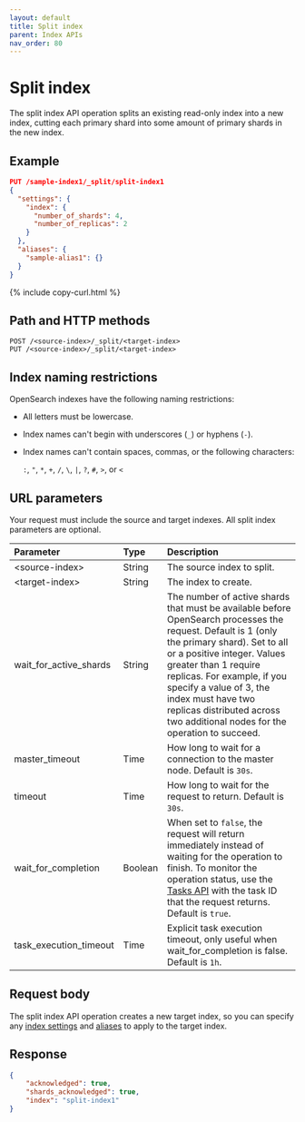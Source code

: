 ```yaml
---
layout: default
title: Split index
parent: Index APIs
nav_order: 80
---
```


# Split index

The split index API operation splits an existing read-only index into a new index, cutting each primary shard into some amount of primary shards in the new index.

## Example

```json
PUT /sample-index1/_split/split-index1
{
  "settings": {
    "index": {
      "number_of_shards": 4,
      "number_of_replicas": 2
    }
  },
  "aliases": {
    "sample-alias1": {}
  }
}
```
{% include copy-curl.html %}

## Path and HTTP methods

```
POST /<source-index>/_split/<target-index>
PUT /<source-index>/_split/<target-index>
```

## Index naming restrictions

OpenSearch indexes have the following naming restrictions:

- All letters must be lowercase.
- Index names can't begin with underscores (`_`) or hyphens (`-`).
- Index names can't contain spaces, commas, or the following characters:

  `:`, `"`, `*`, `+`, `/`, `\`, `|`, `?`, `#`, `>`, or `<`

## URL parameters

Your request must include the source and target indexes. All split index parameters are optional.

Parameter | Type | Description
:--- | :--- | :---
&lt;source-index&gt; | String | The source index to split.
&lt;target-index&gt; | String | The index to create.
wait_for_active_shards | String | The number of active shards that must be available before OpenSearch processes the request. Default is 1 (only the primary shard). Set to all or a positive integer. Values greater than 1 require replicas. For example, if you specify a value of 3, the index must have two replicas distributed across two additional nodes for the operation to succeed.
master_timeout | Time | How long to wait for a connection to the master node. Default is `30s`.
timeout | Time | How long to wait for the request to return. Default is `30s`.
wait_for_completion | Boolean | When set to `false`, the request will return immediately instead of waiting for the operation to finish. To monitor the operation status, use the [Tasks API]({{site.url}}{{site.baseurl}}/api-reference/tasks/) with the task ID that the request returns. Default is `true`.
task_execution_timeout | Time | Explicit task execution timeout, only useful when wait_for_completion is false. Default is `1h`.

## Request body

The split index API operation creates a new target index, so you can specify any [index settings]({{site.url}}{{site.baseurl}}/api-reference/index-apis/create-index/#index-settings) and [aliases]({{site.url}}{{site.baseurl}}/opensearch/index-alias) to apply to the target index.

## Response

```json
{
    "acknowledged": true,
    "shards_acknowledged": true,
    "index": "split-index1"
}
```
